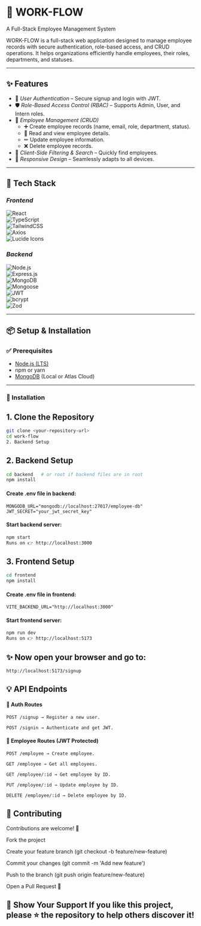 # 🌟 WORK-FLOW  
A Full-Stack Employee Management System  

WORK-FLOW is a full-stack web application designed to manage employee records with secure authentication, role-based access, and CRUD operations. It helps organizations efficiently handle employees, their roles, departments, and statuses.  

---

## ✨ Features  

- 🔐 *User Authentication* – Secure signup and login with JWT.  
- 🛡 *Role-Based Access Control (RBAC)* – Supports Admin, User, and Intern roles.  
- 👥 *Employee Management (CRUD)*  
  - ➕ Create employee records (name, email, role, department, status).  
  - 📖 Read and view employee details.  
  - ✏ Update employee information.  
  - ❌ Delete employee records.  
- 🔎 *Client-Side Filtering & Search* – Quickly find employees.  
- 📱 *Responsive Design* – Seamlessly adapts to all devices.  

---

## 🚀 Tech Stack  

### *Frontend*  
![React](https://img.shields.io/badge/React-20232A?logo=react&logoColor=61DAFB)  
![TypeScript](https://img.shields.io/badge/TypeScript-007ACC?logo=typescript&logoColor=white)  
![TailwindCSS](https://img.shields.io/badge/TailwindCSS-06B6D4?logo=tailwindcss&logoColor=white)  
![Axios](https://img.shields.io/badge/Axios-5A29E4?logo=axios&logoColor=white)  
![Lucide Icons](https://img.shields.io/badge/Lucide-000000?logo=lucide&logoColor=white)  

### *Backend*  
![Node.js](https://img.shields.io/badge/Node.js-43853D?logo=node.js&logoColor=white)  
![Express.js](https://img.shields.io/badge/Express.js-000000?logo=express&logoColor=white)  
![MongoDB](https://img.shields.io/badge/MongoDB-4EA94B?logo=mongodb&logoColor=white)  
![Mongoose](https://img.shields.io/badge/Mongoose-880000?logo=mongoose&logoColor=white)  
![JWT](https://img.shields.io/badge/JWT-black?logo=jsonwebtokens)  
![bcrypt](https://img.shields.io/badge/bcrypt-35495E?logo=auth0&logoColor=white)  
![Zod](https://img.shields.io/badge/Zod-3066BE?logo=zod&logoColor=white)  

---

## 📦 Setup & Installation  

### ✅ Prerequisites  
- [Node.js (LTS)](https://nodejs.org/)  
- npm or yarn  
- [MongoDB](https://www.mongodb.com/) (Local or Atlas Cloud)  

---

### 🔧 Installation  

## 1. Clone the Repository  
```bash
git clone <your-repository-url>
cd work-flow
2. Backend Setup
```
## 2. Backend Setup
```bash
cd backend   # or root if backend files are in root
npm install
```
#### Create .env file in backend:
```env
MONGODB_URL="mongodb://localhost:27017/employee-db"
JWT_SECRET="your_jwt_secret_key"
```
#### Start backend server:
```bash
npm start
Runs on 👉 http://localhost:3000
```

## 3. Frontend Setup
```bash
cd frontend
npm install
```
#### Create .env file in frontend:

```env
VITE_BACKEND_URL="http://localhost:3000"
```
#### Start frontend server:

```bash
npm run dev
Runs on 👉 http://localhost:5173
```
## ✨ Now open your browser and go to:
```http://localhost:5173/signup```

## 💡 API Endpoints
#### 🔐 Auth Routes
```
POST /signup → Register a new user.

POST /signin → Authenticate and get JWT.
```
#### 👥 Employee Routes (JWT Protected)
```
POST /employee → Create employee.

GET /employee → Get all employees.

GET /employee/:id → Get employee by ID.

PUT /employee/:id → Update employee by ID.

DELETE /employee/:id → Delete employee by ID.
```

## 🤝 Contributing
Contributions are welcome! 🚀

Fork the project

Create your feature branch (git checkout -b feature/new-feature)

Commit your changes (git commit -m 'Add new feature')

Push to the branch (git push origin feature/new-feature)

Open a Pull Request 🎉

🌟 Show Your Support
If you like this project, please ⭐ the repository to help others discover it!
---
